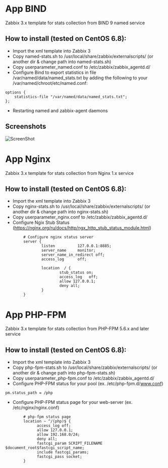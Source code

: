 # App BIND

Zabbix 3.x template for stats collection from BIND 9 named service

## How to install (tested on CentOS 6.8):
* Import the xml template into Zabbix 3
* Copy named-stats.sh to /usr/local/share/zabbix/externalscripts/ (or another dir & change path into named-stats.sh)
* Copy userparameter_named.conf to /etc/zabbix/zabbix_agentd.d/
* Configure Bind to export statistics in file /var/named/data/named_stats.txt by adding the following to your /var/named/chroot/etc/named.conf:
```
options {
    statistics-file "/var/named/data/named_stats.txt";
};
```
* Restarting named and zabbix-agent daemons

## Screenshots

![ScreenShot](https://raw.github.com/aGGre55or/zabbix-app-bind/master/screenshots/zabbix-app-bind.png)

# App Nginx

Zabbix 3.x template for stats collection from Nginx 1.x service

## How to install (tested on CentOS 6.8):
* Import the xml template into Zabbix 3
* Copy nginx-stats.sh to /usr/local/share/zabbix/externalscripts/ (or another dir & change path into nginx-stats.sh)
* Copy userparameter_nginx.conf to /etc/zabbix/zabbix_agentd.d/
* Configure Ngix Stub Status (https://nginx.org/ru/docs/http/ngx_http_stub_status_module.html)
```
        # Configure nginx status server
        server {
                listen          127.0.0.1:8885;
                server_name     monitor;
                server_name_in_redirect off;
                access_log      off;

                location  / {
                        stub_status on;
                        access_log   off;
                        allow 127.0.0.1;
                        deny all;
                }
        }
```
# App PHP-FPM

Zabbix 3.x template for stats collection from PHP-FPM 5.6.x and later service

## How to install (tested on CentOS 6.8):
* Import the xml template into Zabbix 3
* Copy php-fpm-stats.sh to /usr/local/share/zabbix/externalscripts/ (or another dir & change path into php-fpm-stats.sh)
* Copy userparameter_php-fpm.conf to /etc/zabbix/zabbix_agentd.d/
* Configure PHP-FPM status for your pool (ex. /etc/php-fpm.d/www.conf)
```
pm.status_path = /php
```
* Configure PHP-FPM status page for your web-server (ex. /etc/nginx/nginx.conf)
```
        # php-fpm status page
        location ~ ^/(php)$ {
              access_log off;
              allow 127.0.0.1;
              allow 192.168.0/24;
              deny all;
              fastcgi_param SCRIPT_FILENAME $document_root$fastcgi_script_name;
              include fastcgi_params;
              fastcgi_pass socket;
        }
```
